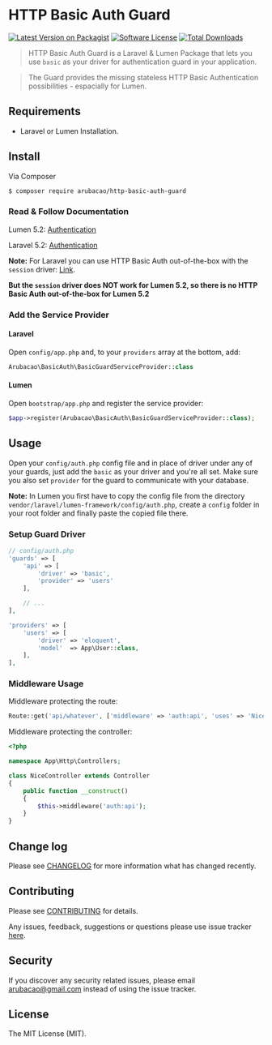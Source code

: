 # HTTP Basic Auth Guard
[![Latest Version on Packagist][ico-version]][link-packagist] [![Software License][ico-license]](LICENSE.md) [![Total Downloads][ico-downloads]][link-downloads]

> HTTP Basic Auth Guard is a Laravel & Lumen Package that lets you use `basic` as your driver for authentication guard in your application.

> The Guard provides the missing stateless HTTP Basic Authentication possibilities - espacially for Lumen.

## Requirements
- Laravel or Lumen Installation.

## Install
Via Composer

```bash
$ composer require arubacao/http-basic-auth-guard
```

### Read & Follow Documentation
Lumen 5.2: [Authentication](https://lumen.laravel.com/docs/5.2/authentication)

Laravel 5.2: [Authentication](https://laravel.com/docs/5.2/authentication)

**Note:** For Laravel you can use HTTP Basic Auth out-of-the-box with the `session` driver: [Link](https://laravel.com/docs/5.2/authentication#stateless-http-basic-authentication).

 **But the `session` driver does NOT work for Lumen 5.2, so there is no HTTP Basic Auth out-of-the-box for Lumen 5.2**

### Add the Service Provider
#### Laravel
Open `config/app.php` and, to your `providers` array at the bottom, add:

```php
Arubacao\BasicAuth\BasicGuardServiceProvider::class
```

#### Lumen
Open `bootstrap/app.php` and register the service provider:

```php
$app->register(Arubacao\BasicAuth\BasicGuardServiceProvider::class);
```

## Usage
Open your `config/auth.php` config file and in place of driver under any of your guards, just add the `basic` as your driver and you're all set. Make sure you also set `provider` for the guard to communicate with your database.

**Note:** In Lumen you first have to copy the config file from the directory `vendor/laravel/lumen-framework/config/auth.php`, create a `config` folder in your root folder and finally paste the copied file there.

### Setup Guard Driver

```php
// config/auth.php
'guards' => [
    'api' => [
        'driver' => 'basic',
        'provider' => 'users'
    ],

    // ...
],

'providers' => [
    'users' => [
        'driver' => 'eloquent',
        'model'  => App\User::class,
    ],
],
```

### Middleware Usage
Middleware protecting the route:

```php
Route::get('api/whatever', ['middleware' => 'auth:api', 'uses' => 'NiceController@awesome']);
```

Middleware protecting the controller:

```php
<?php

namespace App\Http\Controllers;

class NiceController extends Controller
{
    public function __construct()
    {
        $this->middleware('auth:api');
    }
}
```

## Change log
Please see [CHANGELOG](CHANGELOG.md) for more information what has changed recently.

## Contributing
Please see [CONTRIBUTING](CONTRIBUTING.md) for details.

Any issues, feedback, suggestions or questions please use issue tracker [here](https://github.com/arubacao/http-basic-auth-guard/issues).

## Security
If you discover any security related issues, please email arubacao@gmail.com instead of using the issue tracker.

## License
The MIT License (MIT).

[ico-version]: https://img.shields.io/packagist/v/arubacao/http-basic-auth-guard.svg?style=flat-square
[ico-license]: https://img.shields.io/badge/license-MIT-brightgreen.svg?style=flat-square
[ico-travis]: https://img.shields.io/travis/arubacao/http-basic-auth-guard/master.svg?style=flat-square
[ico-scrutinizer]: https://img.shields.io/scrutinizer/coverage/g/arubacao/http-basic-auth-guard.svg?style=flat-square
[ico-code-quality]: https://img.shields.io/scrutinizer/g/arubacao/http-basic-auth-guard.svg?style=flat-square
[ico-downloads]: https://img.shields.io/packagist/dt/arubacao/http-basic-auth-guard.svg?style=flat-square

[link-packagist]: https://packagist.org/packages/arubacao/http-basic-auth-guard
[link-travis]: https://travis-ci.org/arubacao/http-basic-auth-guard
[link-scrutinizer]: https://scrutinizer-ci.com/g/arubacao/http-basic-auth-guard/code-structure
[link-code-quality]: https://scrutinizer-ci.com/g/arubacao/http-basic-auth-guard
[link-downloads]: https://packagist.org/packages/arubacao/http-basic-auth-guard
[link-author]: https://github.com/arubacao
[link-contributors]: ../../contributors
